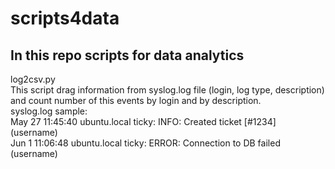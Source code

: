 # scripts4data
## In this repo scripts for data analytics

log2csv.py<br/>
This script drag information from syslog.log file (login, log type, description) and count number of this events by login and by description. <br/>
syslog.log sample:<br/> 
 May 27 11:45:40 ubuntu.local ticky: INFO: Created ticket [#1234] (username) <br/>
 Jun 1 11:06:48 ubuntu.local ticky: ERROR: Connection to DB failed (username) <br/>
